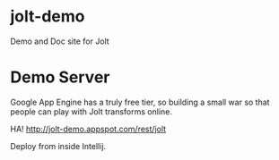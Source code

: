 jolt-demo
=========

Demo and Doc site for Jolt

# Demo Server

Google App Engine has a truly free tier, so building a small war so that people can play with
Jolt transforms online.

HA!
http://jolt-demo.appspot.com/rest/jolt

Deploy from inside Intellij.

